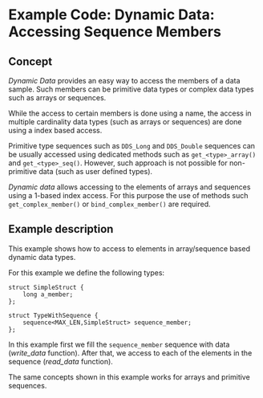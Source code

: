 # Example Code: Dynamic Data: Accessing Sequence Members

## Concept
*Dynamic Data* provides an easy way to access the members of a data sample.
Such members can be primitive data types or complex data types such as arrays
or sequences.

While the access to certain members is done using a name, the access in multiple
cardinality data types (such as arrays or sequences) are done using a index
based access.

Primitive type sequences such as `DDS_Long` and `DDS_Double` sequences can be
usually accessed using dedicated methods such as `get_<type>_array()` and
`get_<type>_seq()`. However, such approach is not possible for non-primitive
data (such as user defined types).

*Dynamic data* allows accessing to the elements of arrays and sequences using
a 1-based index access. For this purpose the use of methods such
`get_complex_member()` or `bind_complex_member()` are required.

## Example description
This example shows how to access to elements in array/sequence based dynamic
data types.

For this example we define the following types:

```
struct SimpleStruct {
    long a_member;
};

struct TypeWithSequence {
    sequence<MAX_LEN,SimpleStruct> sequence_member;
};
```

In this example first we fill the `sequence_member` sequence with data
(*write_data* function). After that, we access to each of the elements in the
sequence (*read_data* function).

The same concepts shown in this example works for arrays and primitive
sequences.
